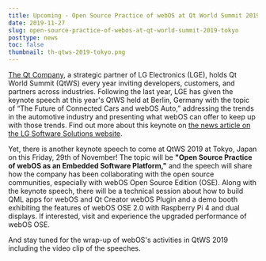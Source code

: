 ```yaml
---
title: Upcoming - Open Source Practice of webOS at Qt World Summit 2019, Tokyo
date: 2019-11-27
slug: open-source-practice-of-webos-at-qt-world-summit-2019-tokyo
posttype: news
toc: false
thumbnail: th-qtws-2019-tokyo.png
---
```


[The Qt Company](https://www.qt.io/), a strategic partner of LG Electronics (LGE), holds Qt World Summit (QtWS) every year inviting developers, customers, and partners across industries. Following the last year, LGE has given the keynote speech at this year's QtWS held at Berlin, Germany with the topic of “The Future of Connected Cars and webOS Auto,” addressing the trends in the automotive industry and presenting what webOS can offer to keep up with those trends. Find out more about this keynote on [the news article on the LG Software Solutions website](https://swsolutions.lge.com/insights/news/qws2019-lg-keynote/).

Yet, there is another keynote speech to come at QtWS 2019 at Tokyo, Japan on this Friday, 29th of November! The topic will be **"Open Source Practice of webOS as an Embedded Software Platform,"** and the speech will share how the company has been collaborating with the open source communities, especially with webOS Open Source Edition (OSE). Along with the keynote speech, there will be a technical session about how to build QML apps for webOS and Qt Creator webOS Plugin and a demo booth exhibiting the features of webOS OSE 2.0 with Raspberry Pi 4 and dual displays. If interested, visit and experience the upgraded performance of webOS OSE.

And stay tuned for the wrap-up of webOS's activities in QtWS 2019 including the video clip of the speeches.


